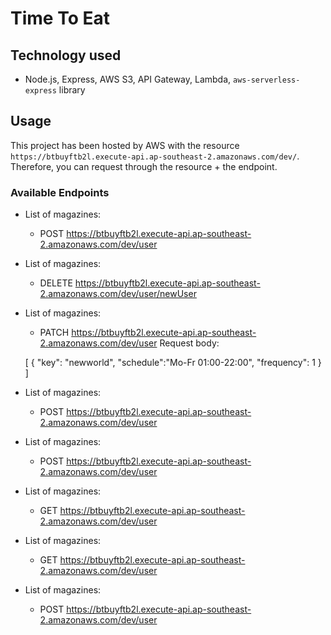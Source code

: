# Time To Eat
## Technology used
- Node.js, Express, AWS S3, API Gateway, Lambda, `aws-serverless-express` library
## Usage
This project has been hosted by AWS with the resource `https://btbuyftb2l.execute-api.ap-southeast-2.amazonaws.com/dev/`.
Therefore, you can request through the resource + the endpoint.
### Available Endpoints
* List of magazines:
    * POST https://btbuyftb2l.execute-api.ap-southeast-2.amazonaws.com/dev/user
* List of magazines:
    * DELETE https://btbuyftb2l.execute-api.ap-southeast-2.amazonaws.com/dev/user/newUser
* List of magazines:
    * PATCH https://btbuyftb2l.execute-api.ap-southeast-2.amazonaws.com/dev/user
 Request body:

    [
        {
          "key": "newworld",
          "schedule":"Mo-Fr 01:00-22:00",
          "frequency": 1
        }
    ]
* List of magazines:
    * POST https://btbuyftb2l.execute-api.ap-southeast-2.amazonaws.com/dev/user
* List of magazines:
    * POST https://btbuyftb2l.execute-api.ap-southeast-2.amazonaws.com/dev/user
* List of magazines:
    * GET https://btbuyftb2l.execute-api.ap-southeast-2.amazonaws.com/dev/user
* List of magazines:
    * GET https://btbuyftb2l.execute-api.ap-southeast-2.amazonaws.com/dev/user
* List of magazines:
    * POST https://btbuyftb2l.execute-api.ap-southeast-2.amazonaws.com/dev/user
